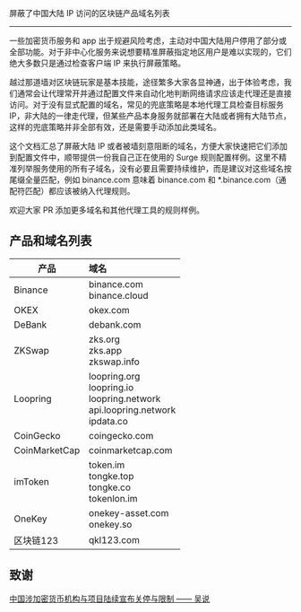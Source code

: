 屏蔽了中国大陆 IP 访问的区块链产品域名列表

---

一些加密货币服务和 app 出于规避风险考虑，主动对中国大陆用户停用了部分或全部功能。对于非中心化服务来说想要精准屏蔽指定地区用户是难以实现的，它们绝大多数只是通过检查客户端 IP 来执行屏蔽策略。

越过那道墙对区块链玩家是基本技能，途径繁多大家各显神通，出于体验考虑，我们通常会让代理常开并通过配置文件来自动化地判断网络请求应该走代理还是直接访问。对于没有显式配置的域名，常见的兜底策略是本地代理工具检查目标服务 IP，非大陆的一律走代理，但某些产品本身服务就部署在大陆或者拥有大陆节点，这样的兜底策略并非全部有效，还是需要手动添加此类域名。

这个文档汇总了屏蔽大陆 IP 或者被墙刻意阻断的域名，方便大家快速把它们添加到配置文件中，顺带提供一份我自己正在使用的 Surge 规则配置样例。这里不精准列举服务使用的所有子域名，没有必要且需要持续维护，而是建议对这些域名按尾缀全量匹配，例如 binance.com 意味着 binance.com 和 *.binance.com（通配符匹配）都应该被纳入代理规则。

欢迎大家 PR 添加更多域名和其他代理工具的规则样例。

## 产品和域名列表

| 产品          | 域名                                                         |
| ------------- | :----------------------------------------------------------- |
| Binance       | binance.com<br />binance.cloud                                                 |
| OKEX          | okex.com                                                     |
| DeBank        | debank.com                                                   |
| ZKSwap        | zks.org<br />zks.app<br />zkswap.info                        |
| Loopring      | loopring.org<br />loopring.io<br />loopring.network<br />api.loopring.network<br />ipdata.co |
| CoinGecko     | coingecko.com                                                |
| CoinMarketCap | coinmarketcap.com                                            |
| imToken       | token.im<br />tongke.top<br />tongke.co<br />tokenlon.im                    |
| OneKey        | onekey-asset.com<br />onekey.so                              |
| 区块链123     | qkl123.com                                                   |

## 致谢
[中国涉加密货币机构与项目陆续宣布关停与限制 —— 吴说](https://www.wu-talk.com/html/supervise/2021_2042.html)